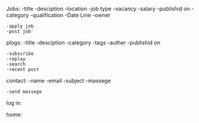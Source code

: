 Jobs:
    -title
    -desciption
    -location
    -job type
    -vacancy
    -salary
    -publishid on
    -category
    -qualification
    -Date Line
    -owner

    -apply job
    -post job

plogs:
    -title
    -desciption
    -category
    -tags
    -auther
    -publishid on

    -subscribe
    -replay
    -search
    -recent post


contact:
    -name
    -email
    -subject
    -massege

    -send massege


log in:


home:

